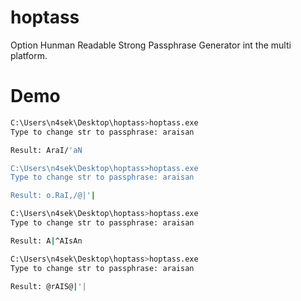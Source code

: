 # hoptass
Option Hunman Readable Strong Passphrase Generator int the multi platform.
# Demo
```bash
C:\Users\n4sek\Desktop\hoptass>hoptass.exe
Type to change str to passphrase: araisan

Result: AraI/'aN

C:\Users\n4sek\Desktop\hoptass>hoptass.exe
Type to change str to passphrase: araisan

Result: o.RaI,/@|'|

C:\Users\n4sek\Desktop\hoptass>hoptass.exe
Type to change str to passphrase: araisan

Result: A|^AIsAn

C:\Users\n4sek\Desktop\hoptass>hoptass.exe
Type to change str to passphrase: araisan

Result: @rAIS@|'|
```
